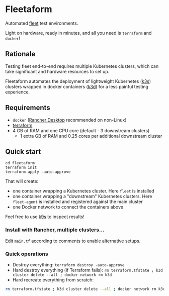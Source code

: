 # Fleetaform

Automated [fleet](https://fleet.rancher.io/) test environments.

Light on hardware, ready in minutes, and all you need is `terraform` and `docker`!

## Rationale
Testing fleet end-to-end requires multiple Kubernetes clusters, which can take significant and hardware resources to set up.

Fleetaform automates the deployment of lightweight Kubernetes ([k3s](https://k3s.io/)) clusters wrapped in docker containers ([k3d](https://k3d.io)) for a less painful testing experience.

## Requirements
 - `docker` ([Rancher Desktop](https://rancherdesktop.io/) recommended on non-Linux)
 - [terraform](https://www.terraform.io/downloads)
 - 4 GB of RAM and one CPU core (default - 3 downstream clusters)
   - 1 extra GB of RAM and 0.25 cores per additional downstream cluster

## Quick start

```
cd fleetaform
terraform init
terraform apply -auto-approve
```

That will create:
- one container wrapping a Kubernetes cluster. Here `fleet` is installed
- one container wrapping a "downstream" Kubernetes clusters. Here `fleet-agent` is installed and registered against the main cluster
- one Docker network to connect the containers above

Feel free to use [k9s](https://k9scli.io/) to inspect results!

### Install with Rancher, multiple clusters...

Edit `main.tf` according to comments to enable alternative setups.

### Quick operations

- Destroy everything: `terraform destroy -auto-approve`
- Hard destroy everything (if Terraform fails): `rm terraform.tfstate ; k3d cluster delete --all ; docker network rm k3d`
- Hard recreate everything from scratch:

```sh
rm terraform.tfstate ; k3d cluster delete --all ; docker network rm k3d ; terraform init; terraform apply -auto-approve
```
